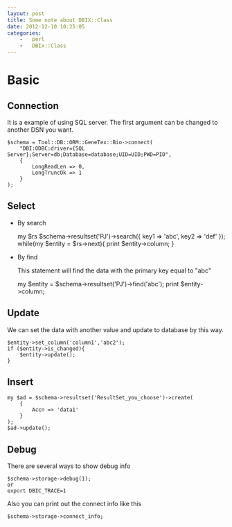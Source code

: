 ```yaml
---
layout: post
title: Some note about DBIX::Class
date: 2012-12-10 10:25:05
categories:
	-	perl
	-	DBIx::Class
---
```

Basic
======
Connection
------
It is a example of using SQL server. The first argument can be changed to another DSN you want.  

	$schema = Tool::DB::ORM::GeneTex::Bio->connect(
		"DBI:ODBC:driver={SQL Server};Server=db;Database=database;UID=UID;PWD=PID",
		{	
			LongReadLen => 0,
			LongTruncOk => 1
		}
	);


Select
------
- By search  

	my $rs $schema->resultset('PJ')->search({
		key1 => 'abc',
		key2 => 'def'
	});
	while(my $entity = $rs->next){
		print $entity->column;
	}

- By find  

	This statement will find the data with the primary key equal to "abc"

	my $entity = $schema->resultset('PJ')->find('abc');
	print $entity->column;

Update
------
We can set the data with another value and update to database by this way.  

	$entity->set_column('column1','abc2');
	if ($entity->is_changed){
		$entity->update();
	}

Insert
------

	my $ad = $schema->resultset('ResultSet_you_choose')->create(
		{
			Accn => 'data1'
		}
	);
	$ad->update();

Debug
------
There are several ways to show debug info

	$schema->storage->debug(1);
	or
	export DBIC_TRACE=1

Also you can print out the connect info like this

	$schema->storage->connect_info;

